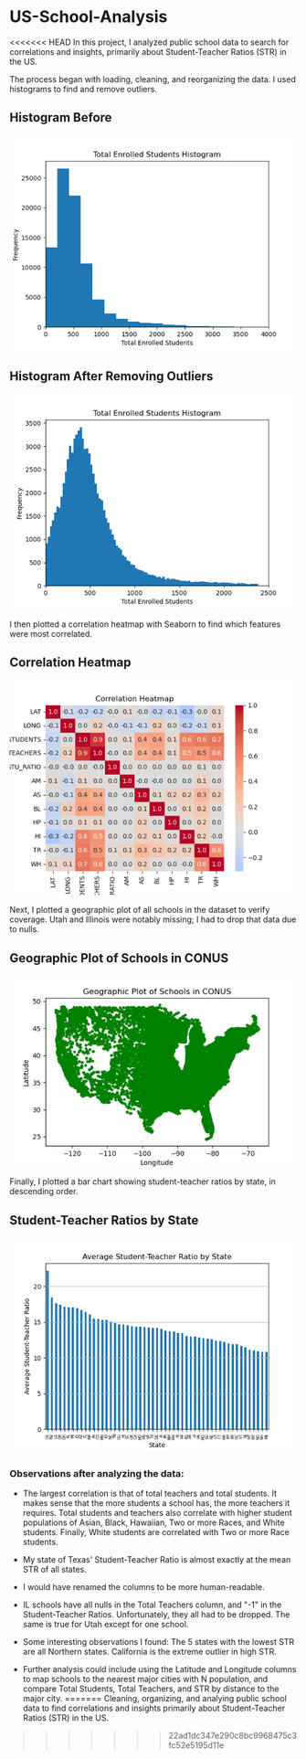 # US-School-Analysis

<<<<<<< HEAD
In this project, I analyzed public school data to search for correlations and insights, primarily about Student-Teacher Ratios (STR) in the US.

The process began with loading, cleaning, and reorganizing the data. I used histograms to find and remove outliers.

## Histogram Before
![Histogram Before](output_files/histogram_before.png)

## Histogram After Removing Outliers
![Histogram After](output_files/histogram_after.png)

I then plotted a correlation heatmap with Seaborn to find which features were most correlated.

## Correlation Heatmap
![Correlation Heatmap](output_files/heatmap.png)

Next, I plotted a geographic plot of all schools in the dataset to verify coverage. Utah and Illinois were notably missing; I had to drop that data due to nulls.

## Geographic Plot of Schools in CONUS
![Geographic Plot of Schools](output_files/Geo_plot_conus.png)

Finally, I plotted a bar chart showing student-teacher ratios by state, in descending order.

## Student-Teacher Ratios by State
![Student-Teacher Ratios by State](output_files/sorted_STR.png)

### Observations after analyzing the data:

- The largest correlation is that of total teachers and total students. It makes sense that the more students a school has, the more teachers it requires. Total students and teachers also correlate with higher student populations of Asian, Black, Hawaiian, Two or more Races, and White students. Finally, White students are correlated with Two or more Race students.

- My state of Texas' Student-Teacher Ratio is almost exactly at the mean STR of all states.

- I would have renamed the columns to be more human-readable.

- IL schools have all nulls in the Total Teachers column, and "-1" in the Student-Teacher Ratios. Unfortunately, they all had to be dropped. The same is true for Utah except for one school.

- Some interesting observations I found: The 5 states with the lowest STR are all Northern states. California is the extreme outlier in high STR.

- Further analysis could include using the Latitude and Longitude columns to map schools to the nearest major cities with N population, and compare Total Students, Total Teachers, and STR by distance to the major city.
=======
Cleaning, organizing, and analying public school data to find correlations and insights primarily about Student-Teacher Ratios (STR) in the US.
>>>>>>> 22ad1dc347e290c8bc9968475c3fc52e5195d11e
